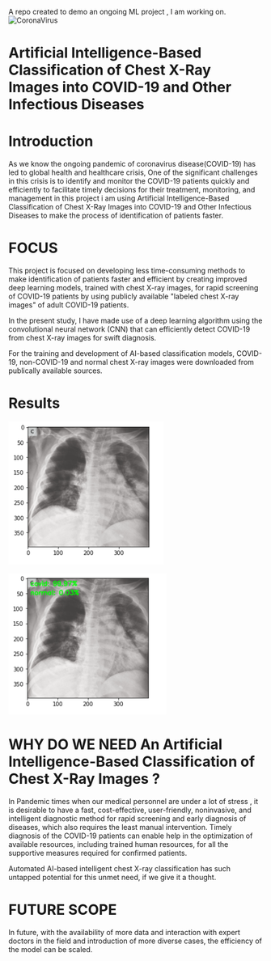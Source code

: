 A repo created to demo an ongoing ML project , I am working on.
![CoronaVirus](https://www.fda.gov/files/covid19-1600x900.jpg)

# Artificial Intelligence-Based Classification of Chest X-Ray Images into COVID-19 and Other Infectious Diseases

# Introduction


As we know the ongoing pandemic of coronavirus disease(COVID-19) has led to global health and healthcare crisis,
One of the significant challenges in this crisis is to identify and monitor the COVID-19 patients quickly and efficiently to facilitate timely decisions for their treatment, monitoring, and management in this project i am using Artificial Intelligence-Based Classification of Chest X-Ray Images into COVID-19 and Other Infectious Diseases to make the process of identification of patients faster.


# FOCUS
This project is focused on developing less time-consuming methods to make identification of patients faster and efficient by creating improved deep learning models, trained with chest X-ray images, for rapid screening of COVID-19 patients by using publicly available "labeled chest X-ray images" of adult COVID-19 patients.

In the present study, I have made use of a deep learning algorithm using the convolutional neural network (CNN) that can efficiently detect COVID-19 from chest X-ray images for swift diagnosis.

For the training and development of AI-based classification models, COVID-19, non-COVID-19 and normal chest X-ray images were downloaded from publically available sources.

# Results

![Base Image](https://github.com/aavesh1/demorepo/blob/main/img1.png?raw=true)

![Result](https://github.com/aavesh1/demorepo/blob/main/pred_img1.png?raw=true)


# WHY DO WE NEED An Artificial Intelligence-Based Classification of Chest X-Ray Images ?

In Pandemic times when our medical personnel are under a lot of stress ,  it is desirable to have a fast, cost-effective, user-friendly, noninvasive, and intelligent diagnostic method for rapid screening and early diagnosis of diseases, which also requires the least manual intervention. 
Timely diagnosis of the COVID-19 patients can enable help in the optimization of available resources, including trained human resources, for all the supportive measures required for confirmed patients. 

Automated AI-based intelligent chest X-ray classification has such untapped potential for this unmet need, if we give it a thought.

# FUTURE SCOPE
In future, with the availability of more data and interaction with expert doctors in the field and introduction of more diverse cases, the efficiency of the model can be scaled.
